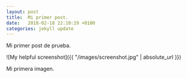 ```yaml
---
layout: post
title:  Mi primer post.
date:   2018-02-18 22:10:19 +0100
categories: jekyll update
---
```

Mi primer post de prueba.

![My helpful screenshot]({{ "/images/screenshot.jpg" | absolute_url }})

Mi primera imagen.